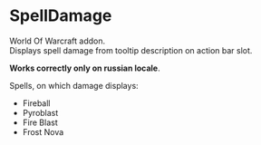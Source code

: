 # SpellDamage
World Of Warcraft addon.  
Displays spell damage from tooltip description on action bar slot.

**Works correctly only on russian locale**. 

Spells, on which damage displays:

*  Fireball
*  Pyroblast
*  Fire Blast
*  Frost Nova
